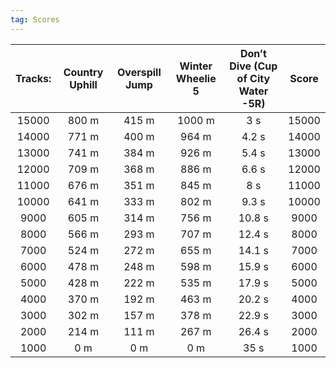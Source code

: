 ```yaml
---
tag: Scores
---
```

Tracks: | Country Uphill | Overspill Jump | Winter Wheelie 5 | Don’t Dive (Cup of City Water -5R) | Score  
:--: | :--: | :--: | :--: | :--:  | :--:   
15000 | 800 m | 415 m | 1000 m | 3 s | 15000  
14000 | 771 m | 400 m | 964 m | 4.2 s | 14000  
13000 | 741 m | 384 m | 926 m | 5.4 s | 13000  
12000 | 709 m | 368 m | 886 m | 6.6 s | 12000  
11000 | 676 m | 351 m | 845 m | 8 s | 11000  
10000 | 641 m | 333 m | 802 m | 9.3 s | 10000  
9000 | 605 m | 314 m | 756 m | 10.8 s | 9000  
8000 | 566 m | 293 m | 707 m | 12.4 s | 8000  
7000 | 524 m | 272 m | 655 m | 14.1 s | 7000  
6000 | 478 m | 248 m | 598 m | 15.9 s | 6000  
5000 | 428 m | 222 m | 535 m | 17.9 s | 5000  
4000 | 370 m | 192 m | 463 m | 20.2 s | 4000  
3000 | 302 m | 157 m | 378 m | 22.9 s | 3000  
2000 | 214 m | 111 m | 267 m | 26.4 s | 2000  
1000 | 0 m | 0 m | 0 m | 35 s | 1000  
